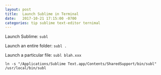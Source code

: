 ```yaml
---
layout: post
title:  Launch Sublime in Terminal
date:   2017-10-21 17:15:00 -0700
categories: tip sublime text-editor ternimal
---
```


Launch Sublime: `subl`

Launch an entire folder: `subl .`

Launch a particular file: `subl blah.xxx`

```
ln -s "/Applications/Sublime Text.app/Contents/SharedSupport/bin/subl" /usr/local/bin/subl
```

